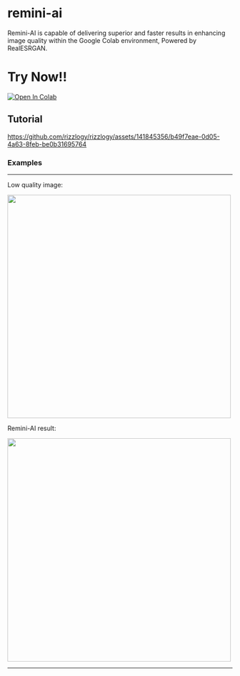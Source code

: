 # remini-ai
Remini-AI is capable of delivering superior and faster results in enhancing image quality within the Google Colab environment, Powered by RealESRGAN.

# Try Now!!
[![Open In Colab](https://colab.research.google.com/assets/colab-badge.svg)](https://colab.research.google.com/drive/1LmM1OYvzNp1WD3XZgiYcpoH_4MyD9-xT?usp=sharing)

## Tutorial
https://github.com/rizzlogy/rizzlogy/assets/141845356/b49f7eae-0d05-4a63-8feb-be0b31695764

### Examples

---
Low quality image:

<img src="src/input.jpg" alt="" width="500" />

Remini-AI result:

<img src="src/output.jpg" alt="" width="500" />

---
